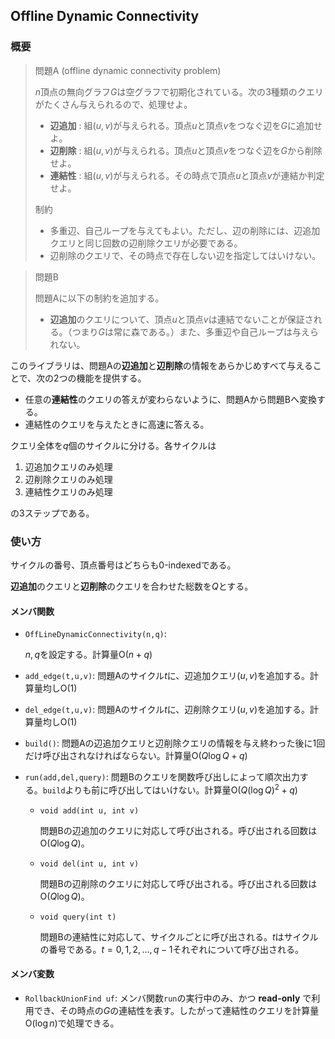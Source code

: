 ## Offline Dynamic Connectivity

### 概要

> 問題A (offline dynamic connectivity problem)
> 
> $n$頂点の無向グラフ$G$は空グラフで初期化されている。次の$3$種類のクエリがたくさん与えられるので、処理せよ。
>
> - **辺追加** : 組$(u,v)$が与えられる。頂点$u$と頂点$v$をつなぐ辺を$G$に追加せよ。
> - **辺削除** : 組$(u,v)$が与えられる。頂点$u$と頂点$v$をつなぐ辺を$G$から削除せよ。
> - **連結性** : 組$(u,v)$が与えられる。その時点で頂点$u$と頂点$v$が連結か判定せよ。
>
> 制約
> 
> - 多重辺、自己ループを与えてもよい。ただし、辺の削除には、辺追加クエリと同じ回数の辺削除クエリが必要である。
> - 辺削除のクエリで、その時点で存在しない辺を指定してはいけない。


> 問題B
>
> 問題Aに以下の制約を追加する。
> 
> - **辺追加**のクエリについて、頂点$u$と頂点$v$は連結でないことが保証される。（つまり$G$は常に森である。）また、多重辺や自己ループは与えられない。

このライブラリは、問題Aの**辺追加**と**辺削除**の情報をあらかじめすべて与えることで、次の$2$つの機能を提供する。

- 任意の**連結性**のクエリの答えが変わらないように、問題Aから問題Bへ変換する。
- 連結性のクエリを与えたときに高速に答える。

クエリ全体を$q$個のサイクルに分ける。各サイクルは

1. 辺追加クエリのみ処理
2. 辺削除クエリのみ処理
3. 連結性クエリのみ処理

の$3$ステップである。

### 使い方

サイクルの番号、頂点番号はどちらも$0$-indexedである。

**辺追加**のクエリと**辺削除**のクエリを合わせた総数を$Q$とする。

#### メンバ関数

- `OffLineDynamicConnectivity(n,q)`:

  $n,q$を設定する。計算量$\mathrm{O}(n+q)$

- `add_edge(t,u,v)`: 問題Aのサイクル$t$に、辺追加クエリ$(u,v)$を追加する。計算量均し$\mathrm{O}(1)$
- `del_edge(t,u,v)`: 問題Aのサイクル$t$に、辺削除クエリ$(u,v)$を追加する。計算量均し$\mathrm{O}(1)$
- `build()`: 問題Aの辺追加クエリと辺削除クエリの情報を与え終わった後に$1$回だけ呼び出されなければならない。計算量$\mathrm{O}(Q \log Q+q)$
- `run(add,del,query)`: 問題Bのクエリを関数呼び出しによって順次出力する。`build`よりも前に呼び出してはいけない。計算量$\mathrm{O}(Q (\log Q)^2+q)$

  - `void add(int u, int v)`

    問題Bの辺追加のクエリに対応して呼び出される。呼び出される回数は$\mathrm{O}(Q \log Q)$。

  - `void del(int u, int v)`

    問題Bの辺削除のクエリに対応して呼び出される。呼び出される回数は$\mathrm{O}(Q \log Q)$。

  - `void query(int t)`

    問題Bの連結性に対応して、サイクルごとに呼び出される。$t$はサイクルの番号である。$t=0,1,2,\ldots ,q-1$それぞれについて呼び出される。

#### メンバ変数

- `RollbackUnionFind uf`: メンバ関数`run`の実行中のみ、かつ **read-only** で利用でき、その時点の$G$の連結性を表す。したがって連結性のクエリを計算量$\mathrm{O}(\log n)$で処理できる。
